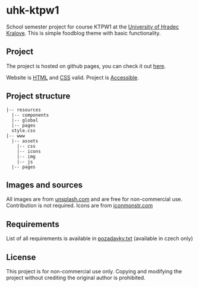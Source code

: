 # uhk-ktpw1
School semester project for course KTPW1 at the [University of Hradec Kralove](https://www.uhk.cz/en/faculty-of-informatics-and-management/about-faculty). This is simple foodblog theme with basic functionality.

## Project
The project is hosted on github pages, you can check it out [here](https://jankrycz.github.io/uhk-ktpw1/www/index.html).

Website is [HTML](https://validator.w3.org/nu/?doc=https%3A%2F%2Fjankrycz.github.io%2Fuhk-ktpw1%2Fwww%2Findex.html) and [CSS](https://jigsaw.w3.org/css-validator/validator?uri=https%3A%2F%2Fjankrycz.github.io%2Fuhk-ktpw1%2Fwww%2Findex.html&profile=css3svg&usermedium=all&warning=&vextwarning=&lang=en) valid. Project is [Accessible](https://wave.webaim.org/report#/https://jankrycz.github.io/uhk-ktpw1/www/index.html).

## Project structure
```
|-- resources
  |-- components
  |-- global
  |-- pages
  style.css
|-- www
  |-- assets
    |-- css
    |-- icons
    |-- img
    |-- js
  |-- pages
```

## Images and sources
All images are from [unsplash.com](https://unsplash.com) and are free for non-commercial use. Contribution is not required. Icons are from [iconmonstr.com](http://iconmonstr.com)

## Requirements
List of all requirements is available in [pozadavky.txt](https://jankrycz.github.io/uhk-ktpw1/pozadavky.txt) (available in czech only)

## License
This project is for non-commercial use only. Copying and modifying the project without crediting the original author is prohibited.